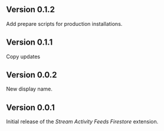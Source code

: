 ## Version 0.1.2

Add prepare scripts for production installations.

## Version 0.1.1

Copy updates

## Version 0.0.2

New display name.

## Version 0.0.1

Initial release of the _Stream Activity Feeds Firestore_ extension.
